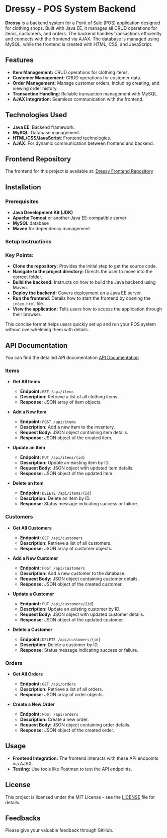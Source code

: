 # Dressy - POS System Backend

**Dressy** is a backend system for a Point of Sale (POS) application designed for clothing shops. Built with Java EE, it manages all CRUD operations for items, customers, and orders. The backend handles transactions efficiently and connects with the frontend via AJAX. The database is managed using MySQL, while the frontend is created with HTML, CSS, and JavaScript.

## Features

- **Item Management:** CRUD operations for clothing items.
- **Customer Management:** CRUD operations for customer data.
- **Order Management:** Manage customer orders, including creating, and viewing order history.
- **Transaction Handling:** Reliable transaction management with MySQL.
- **AJAX Integration:** Seamless communication with the frontend.

## Technologies Used

- **Java EE**: Backend framework.
- **MySQL**: Database management.
- **HTML/CSS/JavaScript**: Frontend technologies.
- **AJAX**: For dynamic communication between frontend and backend.

## Frontend Repository

The frontend for this project is available at: [Dressy Frontend Repository](https://github.com/tharushiImasha/POS-system--Dressy)

## Installation

### Prerequisites

- **Java Development Kit (JDK)**
- **Apache Tomcat** or another Java EE-compatible server
- **MySQL** database
- **Maven** for dependency management

### Setup Instructions


### Key Points:
- **Clone the repository:** Provides the initial step to get the source code.
- **Navigate to the project directory:** Directs the user to move into the correct folder.
- **Build the backend:** Instructs on how to build the Java backend using Maven.
- **Deploy the backend:** Covers deployment on a Java EE server.
- **Run the frontend:** Details how to start the frontend by opening the `index.html` file.
- **View the application:** Tells users how to access the application through their browser.

This concise format helps users quickly set up and run your POS system without overwhelming them with details.


## API Documentation

You can find the detailed API documentation [API Documentation](https://documenter.getpostman.com/view/35386359/2sA3s1orq5)

### Items

- **Get All Items**
  - **Endpoint:** `GET /api/items`
  - **Description:** Retrieve a list of all clothing items.
  - **Response:** JSON array of item objects.

- **Add a New Item**
  - **Endpoint:** `POST /api/items`
  - **Description:** Add a new item to the inventory.
  - **Request Body:** JSON object containing item details.
  - **Response:** JSON object of the created item.

- **Update an Item**
  - **Endpoint:** `PUT /api/items/{id}`
  - **Description:** Update an existing item by ID.
  - **Request Body:** JSON object with updated item details.
  - **Response:** JSON object of the updated item.

- **Delete an Item**
  - **Endpoint:** `DELETE /api/items/{id}`
  - **Description:** Delete an item by ID.
  - **Response:** Status message indicating success or failure.

### Customers

- **Get All Customers**
  - **Endpoint:** `GET /api/customers`
  - **Description:** Retrieve a list of all customers.
  - **Response:** JSON array of customer objects.

- **Add a New Customer**
  - **Endpoint:** `POST /api/customers`
  - **Description:** Add a new customer to the database.
  - **Request Body:** JSON object containing customer details.
  - **Response:** JSON object of the created customer.

- **Update a Customer**
  - **Endpoint:** `PUT /api/customers/{id}`
  - **Description:** Update an existing customer by ID.
  - **Request Body:** JSON object with updated customer details.
  - **Response:** JSON object of the updated customer.

- **Delete a Customer**
  - **Endpoint:** `DELETE /api/customers/{id}`
  - **Description:** Delete a customer by ID.
  - **Response:** Status message indicating success or failure.

### Orders

- **Get All Orders**
  - **Endpoint:** `GET /api/orders`
  - **Description:** Retrieve a list of all orders.
  - **Response:** JSON array of order objects.

- **Create a New Order**
  - **Endpoint:** `POST /api/orders`
  - **Description:** Create a new order.
  - **Request Body:** JSON object containing order details.
  - **Response:** JSON object of the created order.

## Usage

- **Frontend Integration:** The frontend interacts with these API endpoints via AJAX.
- **Testing:** Use tools like Postman to test the API endpoints.

## License

This project is licensed under the MIT License - see the [LICENSE](LICENSE) file for details.

## Feedbacks

Please give your valuable feedback through GitHub.

